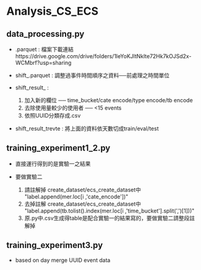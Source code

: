 # Analysis_CS_ECS

## data_processing.py

- .parquet : 檔案下載連結https://drive.google.com/drive/folders/1IeYoKJltNklte72Hk7kOJSd2x-WCMbrf?usp=sharing

- shift_.parquet : 調整過事件時間順序之資料──前處理之時間單位  

- shift_result_ :  

  1. 加入新的欄位 ── time_bucket/cate encode/type encode/tb encode  
  2. 去除使用量較少的使用者 ── <15 events
  3. 依照UUID分類存成.csv
  
- shift_result_trevte : 將上面的資料依天數切成train/eval/test

## training_experiment1_2.py

- 直接運行得到的是實驗一之結果

- 要做實驗二  

  1. 請註解掉 create_dataset/ecs_create_dataset中 "label.append(mer.loc[i ,'cate_encode'])"  
  2. 去掉註解 create_dataset/ecs_create_dataset中 "label.append(tb.tolist().index(mer.loc[i ,'time_bucket'].split(',')[1]))"  
  3. 原.py中.csv生成得table是配合實驗一的結果寫的，要做實驗二請整段註解掉  
 
## training_experiment3.py

- based on day merge UUID event data  
